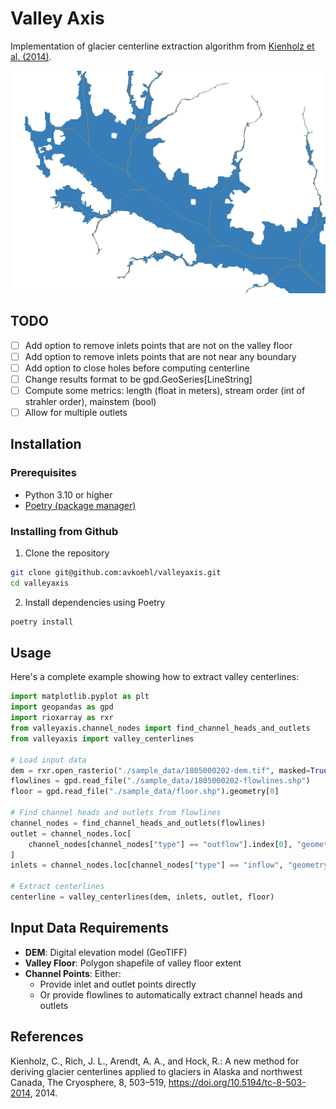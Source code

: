 # Valley Axis

Implementation of glacier centerline extraction algorithm from [Kienholz et al. (2014)](https://tc.copernicus.org/articles/8/503/2014/).

![Example](./img/example.png)

## TODO

- [ ] Add option to remove inlets points that are not on the valley floor
- [ ] Add option to remove inlets points that are not near any boundary
- [ ] Add option to close holes before computing centerline
- [ ] Change results format to be gpd.GeoSeries[LineString]
- [ ] Compute some metrics: length (float in meters), stream order (int of strahler order), mainstem (bool)
- [ ] Allow for multiple outlets

## Installation

### Prerequisites

- Python 3.10 or higher
- [Poetry (package manager)](https://python-poetry.org/)

### Installing from Github

1. Clone the repository
```bash
git clone git@github.com:avkoehl/valleyaxis.git
cd valleyaxis
```

2. Install dependencies using Poetry
```bash
poetry install
```
## Usage

Here's a complete example showing how to extract valley centerlines:

```python
import matplotlib.pyplot as plt
import geopandas as gpd
import rioxarray as rxr
from valleyaxis.channel_nodes import find_channel_heads_and_outlets
from valleyaxis import valley_centerlines

# Load input data
dem = rxr.open_rasterio("./sample_data/1805000202-dem.tif", masked=True).squeeze()
flowlines = gpd.read_file("./sample_data/1805000202-flowlines.shp")
floor = gpd.read_file("./sample_data/floor.shp").geometry[0]

# Find channel heads and outlets from flowlines
channel_nodes = find_channel_heads_and_outlets(flowlines)
outlet = channel_nodes.loc[
    channel_nodes[channel_nodes["type"] == "outflow"].index[0], "geometry"
]
inlets = channel_nodes.loc[channel_nodes["type"] == "inflow", "geometry"]

# Extract centerlines
centerline = valley_centerlines(dem, inlets, outlet, floor)
```

## Input Data Requirements

- **DEM**: Digital elevation model (GeoTIFF)
- **Valley Floor**: Polygon shapefile of valley floor extent
- **Channel Points**: Either:
  - Provide inlet and outlet points directly
  - Or provide flowlines to automatically extract channel heads and outlets

## References

Kienholz, C., Rich, J. L., Arendt, A. A., and Hock, R.: A new method for deriving glacier centerlines applied to glaciers in Alaska and northwest Canada, The Cryosphere, 8, 503–519, https://doi.org/10.5194/tc-8-503-2014, 2014.
